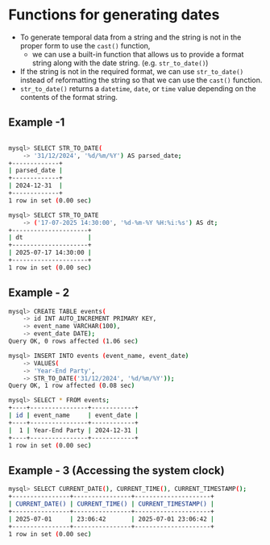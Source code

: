 # Functions for generating dates

- To generate temporal data from a string and the string is not in the proper form to use the `cast()` function,
  - we can use a built-in function that allows us to provide a format string along with the date string. (e.g. `str_to_date()`)
- If the string is not in the required format, we can use `str_to_date()` instead of reformatting the string so that we can use the `cast()` function.
- `str_to_date()` returns a `datetime`, `date`, or `time` value depending on the contents of the format string.

## Example -1 

```sh

mysql> SELECT STR_TO_DATE(
    -> '31/12/2024', '%d/%m/%Y') AS parsed_date;
+-------------+
| parsed_date |
+-------------+
| 2024-12-31  |
+-------------+
1 row in set (0.00 sec)

mysql> SELECT STR_TO_DATE
    -> ('17-07-2025 14:30:00', '%d-%m-%Y %H:%i:%s') AS dt;
+---------------------+
| dt                  |
+---------------------+
| 2025-07-17 14:30:00 |
+---------------------+
1 row in set (0.00 sec)
```

## Example - 2

```bash
mysql> CREATE TABLE events(
    -> id INT AUTO_INCREMENT PRIMARY KEY,
    -> event_name VARCHAR(100),
    -> event_date DATE);
Query OK, 0 rows affected (1.06 sec)

mysql> INSERT INTO events (event_name, event_date)
    -> VALUES(
    -> 'Year-End Party',
    -> STR_TO_DATE('31/12/2024', '%d/%m/%Y'));
Query OK, 1 row affected (0.08 sec)
```

```sh
mysql> SELECT * FROM events;
+----+----------------+------------+
| id | event_name     | event_date |
+----+----------------+------------+
|  1 | Year-End Party | 2024-12-31 |
+----+----------------+------------+
1 row in set (0.00 sec)
```



## Example - 3 (Accessing the system clock)

```bash
mysql> SELECT CURRENT_DATE(), CURRENT_TIME(), CURRENT_TIMESTAMP();
+----------------+----------------+---------------------+
| CURRENT_DATE() | CURRENT_TIME() | CURRENT_TIMESTAMP() |
+----------------+----------------+---------------------+
| 2025-07-01     | 23:06:42       | 2025-07-01 23:06:42 |
+----------------+----------------+---------------------+
1 row in set (0.00 sec)
```

